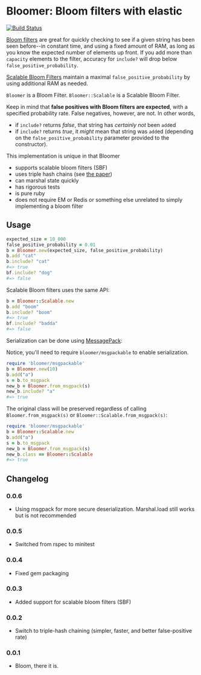 # Bloomer: Bloom filters with elastic

[![Build Status](https://secure.travis-ci.org/mceachen/bloomer.png)](http://travis-ci.org/mceachen/bloomer)

[Bloom filters](http://en.wikipedia.org/wiki/Bloom_filter) are great for quickly checking to see if
a given string has been seen before--in constant time, and using a fixed amount of RAM, as long
as you know the expected number of elements up front. If you add more than ```capacity``` elements to the filter,
accuracy for ```include?``` will drop below ```false_positive_probability```.

[Scalable Bloom Filters](http://gsd.di.uminho.pt/members/cbm/ps/dbloom.pdf) maintain a maximal ```false_positive_probability```
by using additional RAM as needed.

```Bloomer``` is a Bloom Filter. ```Bloomer::Scalable``` is a Scalable Bloom Filter.

Keep in mind that **false positives with Bloom filters are expected**, with a specified probability rate.
False negatives, however, are not. In other words,

* if ```include?``` returns *false*, that string has *certainly not* been ```add```ed
* if ```include?``` returns *true*, it *might* mean that string was ```add```ed (depending on the
```false_positive_probability``` parameter provided to the constructor).

This implementation is unique in that Bloomer

* supports scalable bloom filters (SBF)
* uses triple hash chains (see [the paper](http://www.ccs.neu.edu/home/pete/pub/bloom-filters-verification.pdf))
* can marshal state quickly
* has rigorous tests
* is pure ruby
* does not require EM or Redis or something else unrelated to simply implementing a bloom filter

## Usage

```ruby
expected_size = 10_000
false_positive_probability = 0.01
b = Bloomer.new(expected_size, false_positive_probability)
b.add "cat"
b.include? "cat"
#=> true
bf.include? "dog"
#=> false
```

Scalable Bloom filters uses the same API:

```ruby
b = Bloomer::Scalable.new
b.add "boom"
b.include? "boom"
#=> true
bf.include? "badda"
#=> false
```

Serialization can be done using [MessagePack](https://github.com/msgpack/msgpack-ruby):

Notice, you'll need to require `bloomer/msgpackable` to enable serialization.

```ruby
require 'bloomer/msgpackable'
b = Bloomer.new(10)
b.add("a")
s = b.to_msgpack
new_b = Bloomer.from_msgpack(s)
new_b.include? "a"
#=> true
```

The original class will be preserved regardless of calling `Bloomer.from_msgpack(s)` or `Bloomer::Scalable.from_msgpack(s)`:

```ruby
require 'bloomer/msgpackable'
b = Bloomer::Scalable.new
b.add("a")
s = b.to_msgpack
new_b = Bloomer.from_msgpack(s)
new_b.class == Bloomer::Scalable
#=> true
```



## Changelog

### 0.0.6
* Using msgpack for more secure deserialization. Marshal.load still works but is not recommended

### 0.0.5
* Switched from rspec to minitest

### 0.0.4
* Fixed gem packaging

### 0.0.3
* Added support for scalable bloom filters (SBF)

### 0.0.2
* Switch to triple-hash chaining (simpler, faster, and better false-positive rate)

### 0.0.1
* Bloom, there it is.
